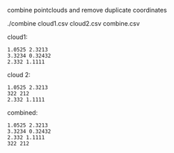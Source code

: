 combine pointclouds and remove duplicate coordinates

./combine cloud1.csv cloud2.csv combine.csv

cloud1:

    1.0525 2.3213
    3.3234 0.32432
    2.332 1.1111

cloud 2:

    1.0525 2.3213
    322 212
    2.332 1.1111

combined:

    1.0525 2.3213 
    3.3234 0.32432 
    2.332 1.1111 
    322 212 
